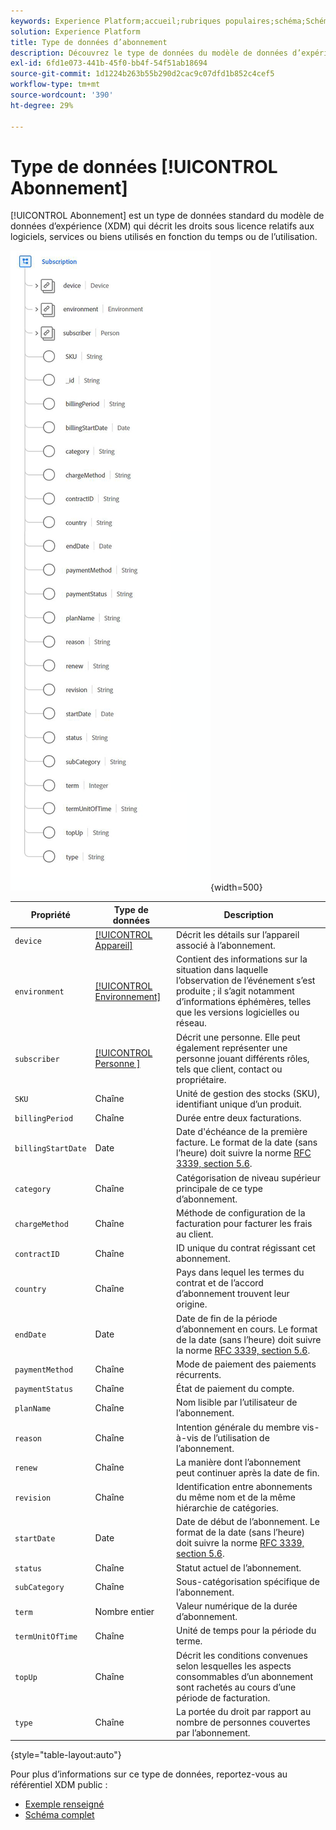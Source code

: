 ```yaml
---
keywords: Experience Platform;accueil;rubriques populaires;schéma;Schéma;XDM;champs;schémas;Schémas;abonnement;type de données;type de données;type de données;
solution: Experience Platform
title: Type de données d’abonnement
description: Découvrez le type de données du modèle de données d’expérience d’abonnement (XDM).
exl-id: 6fd1e073-441b-45f0-bb4f-54f51ab18694
source-git-commit: 1d1224b263b55b290d2cac9c07dfd1b852c4cef5
workflow-type: tm+mt
source-wordcount: '390'
ht-degree: 29%

---
```


# Type de données [!UICONTROL Abonnement]

[!UICONTROL Abonnement] est un type de données standard du modèle de données d’expérience (XDM) qui décrit les droits sous licence relatifs aux logiciels, services ou biens utilisés en fonction du temps ou de l’utilisation.

![](../images/data-types/subscription-data-type.png){width=500}

| Propriété | Type de données | Description |
| --- | --- | --- |
| `device` | [[!UICONTROL Appareil]](./device.md) | Décrit les détails sur l’appareil associé à l’abonnement. |
| `environment` | [[!UICONTROL Environnement]](./environment.md) | Contient des informations sur la situation dans laquelle l’observation de l’événement s’est produite ; il s’agit notamment d’informations éphémères, telles que les versions logicielles ou réseau. |
| `subscriber` | [[!UICONTROL  Personne ]](./person.md) | Décrit une personne. Elle peut également représenter une personne jouant différents rôles, tels que client, contact ou propriétaire. |
| `SKU` | Chaîne | Unité de gestion des stocks (SKU), identifiant unique d’un produit. |
| `billingPeriod` | Chaîne | Durée entre deux facturations. |
| `billingStartDate` | Date | Date d&#39;échéance de la première facture. Le format de la date (sans l’heure) doit suivre la norme [RFC 3339, section 5.6](https://tools.ietf.org/html/rfc3339#section-5.6). |
| `category` | Chaîne | Catégorisation de niveau supérieur principale de ce type d’abonnement. |
| `chargeMethod` | Chaîne | Méthode de configuration de la facturation pour facturer les frais au client. |
| `contractID` | Chaîne | ID unique du contrat régissant cet abonnement. |
| `country` | Chaîne | Pays dans lequel les termes du contrat et de l’accord d’abonnement trouvent leur origine. |
| `endDate` | Date | Date de fin de la période d’abonnement en cours. Le format de la date (sans l’heure) doit suivre la norme [RFC 3339, section 5.6](https://tools.ietf.org/html/rfc3339#section-5.6). |
| `paymentMethod` | Chaîne | Mode de paiement des paiements récurrents. |
| `paymentStatus` | Chaîne | État de paiement du compte. |
| `planName` | Chaîne | Nom lisible par l’utilisateur de l’abonnement. |
| `reason` | Chaîne | Intention générale du membre vis-à-vis de l’utilisation de l’abonnement. |
| `renew` | Chaîne | La manière dont l’abonnement peut continuer après la date de fin. |
| `revision` | Chaîne | Identification entre abonnements du même nom et de la même hiérarchie de catégories. |
| `startDate` | Date | Date de début de l’abonnement. Le format de la date (sans l’heure) doit suivre la norme [RFC 3339, section 5.6](https://tools.ietf.org/html/rfc3339#section-5.6). |
| `status` | Chaîne | Statut actuel de l’abonnement. |
| `subCategory` | Chaîne | Sous-catégorisation spécifique de l’abonnement. |
| `term` | Nombre entier | Valeur numérique de la durée d’abonnement. |
| `termUnitOfTime` | Chaîne | Unité de temps pour la période du terme. |
| `topUp` | Chaîne | Décrit les conditions convenues selon lesquelles les aspects consommables d’un abonnement sont rachetés au cours d’une période de facturation. |
| `type` | Chaîne | La portée du droit par rapport au nombre de personnes couvertes par l’abonnement. |

{style="table-layout:auto"}

Pour plus d’informations sur ce type de données, reportez-vous au référentiel XDM public :

* [ Exemple renseigné ](https://github.com/adobe/xdm/blob/master/components/datatypes/industry-verticals/subscription.example.1.json)
* [Schéma complet](https://github.com/adobe/xdm/blob/master/components/datatypes/industry-verticals/subscription.schema.json)
